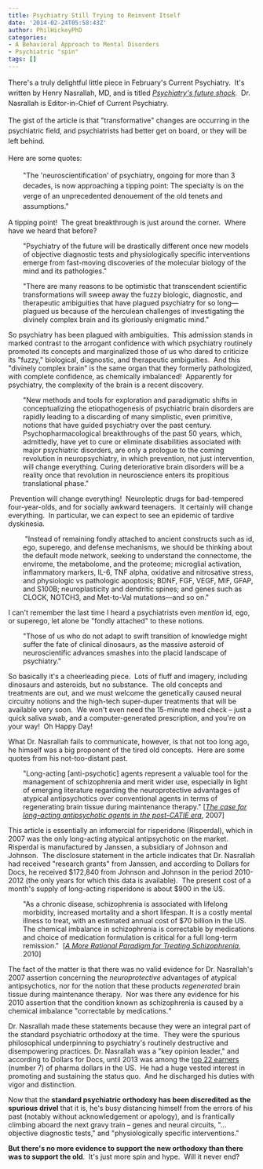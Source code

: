 ```yaml
---
title: Psychiatry Still Trying to Reinvent Itself
date: '2014-02-24T05:58:43Z'
author: PhilHickeyPhD
categories:
- A Behavioral Approach to Mental Disorders
- Psychiatric "spin"
tags: []
---
```


<span style="line-height: 1.5em;">There's a truly delightful little piece in February's Current Psychiatry.  It's written by Henry Nasrallah, MD, and is titled </span><i style="line-height: 1.5em;"><a href="http://www.currentpsychiatry.com/uploads/media/010_0214CP_FromTheEditor_FINAL.pdf">Psychiatry's future shock</a>.</i><span style="line-height: 1.5em;">  Dr. Nasrallah is Editor-in-Chief of Current Psychiatry.</span>

<span style="line-height: 1.5em;">The gist of the article is that "transformative" changes are occurring in the psychiatric field, and psychiatrists had better get on board, or they will be left behind.</span>

<span style="line-height: 1.5em;">Here are some quotes:</span>
<p style="padding-left: 30px;"><span style="line-height: 1.5em;">"The 'neuroscientification' of psychiatry, ongoing for more than 3 decades, is now approaching a tipping point: The specialty is on the verge of an unprecedented denouement of the old tenets and assumptions."</span></p>
A tipping point!  The great breakthrough is just around the corner.  Where have we heard that before?
<p style="padding-left: 30px;">"Psychiatry of the future will be drastically different once new models of objective diagnostic tests and physiologically specific interventions emerge from fast-moving discoveries of the molecular biology of the mind and its pathologies."</p>
<p style="padding-left: 30px;">"There are many reasons to be optimistic that transcendent scientific transformations will sweep away the fuzzy biologic, diagnostic, and therapeutic ambiguities that have plagued psychiatry for so long—plagued us because of the herculean challenges of investigating the divinely complex brain and its gloriously enigmatic mind."</p>
So psychiatry has been plagued with ambiguities.  This admission stands in marked contrast to the arrogant confidence with which psychiatry routinely promoted its concepts and marginalized those of us who dared to criticize its "fuzzy," biological, diagnostic, and therapeutic ambiguities.  And this "divinely complex brain" is the same organ that they formerly pathologized, with complete confidence, as chemically imbalanced!  Apparently for psychiatry, the complexity of the brain is a recent discovery.
<p style="padding-left: 30px;">"New methods and tools for exploration and paradigmatic shifts in  conceptualizing the etiopathogenesis of psychiatric brain disorders are rapidly leading to a discarding of many simplistic, even primitive, notions that have guided psychiatry over the past century. Psychopharmacological breakthroughs of the past 50 years, which, admittedly, have yet to cure or eliminate disabilities associated with major psychiatric disorders, are only a prologue to the coming revolution in neuropsychiatry, in which prevention, not just intervention, will change everything. Curing deteriorative brain disorders will be a reality once that revolution in neuroscience enters its propitious translational phase."</p>
 Prevention will change everything!  Neuroleptic drugs for bad-tempered four-year-olds, and for socially awkward teenagers.  It certainly will change everything.  In particular, we can expect to see an epidemic of tardive dyskinesia.
<p style="padding-left: 30px;"> "Instead of remaining fondly attached to ancient constructs such as id, ego, superego, and defense mechanisms, we should be thinking about the default mode network, seeking to understand the connectome, the envirome, the metabolome, and the proteome; microglial activation, inflammatory markers, IL-6, TNF alpha, oxidative and nitrosative stress, and physiologic vs pathologic apoptosis; BDNF, FGF, VEGF, MIF, GFAP, and S100B; neuroplasticity and dendritic spines; and genes such as CLOCK, NOTCH3, and Met-to-Val mutations—and so on."</p>
I can't remember the last time I heard a psychiatrists even <i>mention</i> id, ego, or superego, let alone be "fondly attached" to these notions.
<p style="padding-left: 30px;">"Those of us who do not adapt to swift transition of knowledge might suffer the fate of clinical dinosaurs, as the massive asteroid of neuroscientific advances smashes into the placid landscape of psychiatry."</p>
So basically it's a cheerleading piece.  Lots of fluff and imagery, including dinosaurs and asteroids, but no substance.  The old concepts and treatments are out, and we must welcome the genetically caused neural circuitry notions and the high-tech super-duper treatments that will be available very soon.  We won't even need the 15-minute med check – just a quick saliva swab, and a computer-generated prescription, and you're on your way!  Oh Happy Day!

What Dr. Nasrallah fails to communicate, however, is that not too long ago, he himself was a big proponent of the tired old concepts.  Here are some quotes from his not-too-distant past.
<p style="padding-left: 30px;">"Long-acting [anti-psychotic] agents represent a valuable tool for the management of schizophrenia and merit wider use, especially in light of emerging literature regarding the neuroprotective advantages of atypical antipsychotics over conventional agents in terms of regenerating brain tissue during maintenance therapy." [<a href="https://hsldigital.osu.edu/sitetool/sites/psychiatry2public/documents/Psychiatry_Documents/Nasrallah_2.pdf"><em>The case for long-acting antipsychotic agents in the post-CATIE era</em></a>, 2007]</p>
This article is essentially an infomercial for risperidone (Risperdal), which in 2007 was the only long-acting atypical antipsychotic on the market.  Risperdal is manufactured by Janssen, a subsidiary of Johnson and Johnson.  The disclosure statement in the article indicates that Dr. Nasrallah had received "research grants" from Janssen, and according to Dollars for Docs, he received $172,840 from Johnson and Johnson in the period 2010-2012 (the only years for which this data is available).  The present cost of a month's supply of long-acting risperidone is about $900 in the US.
<p style="padding-left: 30px;">"As a chronic disease, schizophrenia is associated with lifelong morbidity, increased mortality and a short lifespan. It is a costly mental illness to treat, with an estimated annual cost of $70 billion in the US. The chemical imbalance in schizophrenia is correctable by medications and choice of medication formulation is critical for a full long-term remission."  [<a href="https://www.behaviorismandmentalhealth.com/wp-content/uploads/2014/02/Narallah-2010.pdf"><em>A More Rational Paradigm for Treating Schizophrenia</em></a>, 2010]</p>
The fact of the matter is that there was no valid evidence for Dr. Nasrallah's 2007 assertion concerning the <i>neuroprotective </i>advantages of atypical antipsychotics, nor for the notion that these products <i>regenerated</i> brain tissue during maintenance therapy.  Nor was there any evidence for his 2010 assertion that the condition known as schizophrenia is caused by a chemical imbalance "correctable by medications.<i>"</i><i> </i>

Dr. Nasrallah made these statements because they were an integral part of the standard psychiatric orthodoxy at the time.  They were the spurious philosophical underpinning to psychiatry's routinely destructive and disempowering practices. Dr. Nasrallah was a "key opinion leader," and according to Dollars for Docs, until 2013 was among the <a href="http://www.propublica.org/article/dollars-for-docs-the-top-earners">top 22 earners</a> (number 7) of pharma dollars in the US.  He had a huge vested interest in promoting and sustaining the status quo.  And he discharged his duties with vigor and distinction.

Now that the <strong>standard psychiatric orthodoxy has been discredited as the spurious drivel</strong> that it is, he's busy distancing himself from the errors of his past (notably without acknowledgement or apology), and is frantically climbing aboard the next gravy train – genes and neural circuits, "…objective diagnostic tests," and "physiologically specific interventions."

<strong>But there's no more evidence to support the new orthodoxy than there was to support the old</strong>.  It's just more spin and hype.  Will it never end?